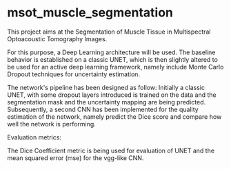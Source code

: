 # msot_muscle_segmentation

This project aims at the Segmentation of Muscle Tissue in Multispectral Optoacoustic Tomography Images.

For this purpose, a Deep Learning architecture will be used. The baseline  behavior is established on a classic UNET, which is then slightly altered to be used for an active deep learning framework, namely include Monte Carlo Dropout techniques for uncertainty estimation.

The network's pipeline has been designed as follow: Initially a classic UNET, with some dropout layers introduced is trained on the data and the segmentation mask and the uncertainty mapping are being predicted. Subsequently, a second CNN has been implemented for the quality estimation of the network, namely predict the Dice score and compare how well the network is performing.

Evaluation metrics:

The Dice Coefficient metric is being used for evaluation of UNET and the mean squared error (mse) for the vgg-like CNN.
